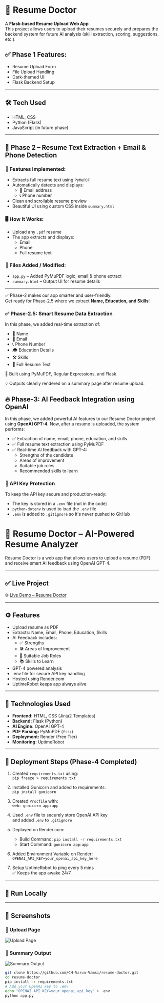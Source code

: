 # 🧠 Resume Doctor

A **Flask-based Resume Upload Web App**  
This project allows users to upload their resumes securely and prepares the backend system for future AI analysis (skill extraction, scoring, suggestions, etc.).

## ✅ Phase 1 Features:
- Resume Upload Form
- File Upload Handling
- Dark-themed UI
- Flask Backend Setup

---

## 🛠️ Tech Used
- HTML, CSS
- Python (Flask)
- JavaScript (in future phase)


---

## 🚀 Phase 2 – Resume Text Extraction + Email & Phone Detection

### 🔧 Features Implemented:
- Extracts full resume text using `PyMuPDF`
- Automatically detects and displays:
  - 📧 Email address
  - 📞 Phone number
- Clean and scrollable resume preview
- Beautiful UI using custom CSS inside `summary.html`

### 🖥️ How It Works:
- Upload any `.pdf` resume
- The app extracts and displays:
  - Email
  - Phone
  - Full resume text

### 📁 Files Added / Modified:
- `app.py` – Added PyMuPDF logic, email & phone extract
- `summary.html` – Output UI for resume details

---

✅ Phase-2 makes our app smarter and user-friendly.  
Get ready for Phase-2.5 where we extract **Name, Education, and Skills**!




### ✅ Phase-2.5: Smart Resume Data Extraction

In this phase, we added real-time extraction of:

- 📛 Name
- 📧 Email
- 📞 Phone Number
- 🎓 Education Details
- 🛠️ Skills
- 📃 Full Resume Text

🧠 Built using PyMuPDF, Regular Expressions, and Flask.

💡 Outputs cleanly rendered on a summary page after resume upload.


## 🔥 Phase-3: AI Feedback Integration using OpenAI

In this phase, we added powerful AI features to our Resume Doctor project using **OpenAI GPT-4**. Now, after a resume is uploaded, the system performs:

- ✅ Extraction of name, email, phone, education, and skills
- ✅ Full resume text extraction using PyMuPDF
- ✅ Real-time AI feedback with GPT-4:
  - Strengths of the candidate
  - Areas of improvement
  - Suitable job roles
  - Recommended skills to learn

### 🔐 API Key Protection

To keep the API key secure and production-ready:
- The key is stored in a `.env` file (not in the code)
- `python-dotenv` is used to load the `.env` file
- `.env` is added to `.gitignore` so it's never pushed to GitHub

# 🧠 Resume Doctor – AI-Powered Resume Analyzer

Resume Doctor is a web app that allows users to upload a resume (PDF) and receive smart AI feedback using OpenAI GPT-4.

---

## ✅ Live Project

🌐 [Live Demo – Resume Doctor](https://resume-doctor.onrender.com)

---

## ⚙️ Features

- Upload resume as PDF
- Extracts: Name, Email, Phone, Education, Skills
- AI Feedback includes:
  - ✅ Strengths
  - 🛠 Areas of Improvement
  - 🎯 Suitable Job Roles
  - 📚 Skills to Learn
- GPT-4 powered analysis
- .env file for secure API key handling
- Hosted using Render.com
- UptimeRobot keeps app always alive

---

## 🚀 Technologies Used

- **Frontend:** HTML, CSS (Jinja2 Templates)
- **Backend:** Flask (Python)
- **AI Engine:** OpenAI GPT-4
- **PDF Parsing:** PyMuPDF (`fitz`)
- **Deployment:** Render (Free Tier)
- **Monitoring:** UptimeRobot

---

## 🧾 Deployment Steps (Phase-4 Completed)

1. Created `requirements.txt` using:  
   `pip freeze > requirements.txt`

2. Installed Gunicorn and added to requirements:  
   `pip install gunicorn`

3. Created `Procfile` with:  
   `web: gunicorn app:app`

4. Used `.env` file to securely store OpenAI API key  
   and added `.env` to `.gitignore`

5. Deployed on Render.com:
   - Build Command: `pip install -r requirements.txt`
   - Start Command: `gunicorn app:app`

6. Added Environment Variable on Render:  
   `OPENAI_API_KEY=your_openai_api_key_here`

7. Setup UptimeRobot to ping every 5 mins  
   ✅ Keeps the app awake 24/7

---

## 🧪 Run Locally
---

## 📸 Screenshots

### 🔹 Upload Page
![Upload Page](screenshots/upload_page.png)

### 🔹 Summary Output
![Summary Output](screenshots/summary_output.png)


```bash
git clone https://github.com/CH-Varun-Vamsi/resume-doctor.git
cd resume-doctor
pip install -r requirements.txt
# Add your OpenAI key to .env
echo "OPENAI_API_KEY=your_openai_api_key" > .env
python app.py
